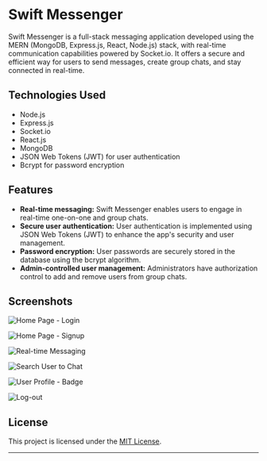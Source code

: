 # Swift Messenger

Swift Messenger is a full-stack messaging application developed using the MERN (MongoDB, Express.js, React, Node.js) stack, with real-time communication capabilities powered by Socket.io. It offers a secure and efficient way for users to send messages, create group chats, and stay connected in real-time.

## Technologies Used

- Node.js
- Express.js
- Socket.io
- React.js
- MongoDB
- JSON Web Tokens (JWT) for user authentication
- Bcrypt for password encryption

## Features

- **Real-time messaging:** Swift Messenger enables users to engage in real-time one-on-one and group chats.
- **Secure user authentication:** User authentication is implemented using JSON Web Tokens (JWT) to enhance the app's security and user management.
- **Password encryption:** User passwords are securely stored in the database using the bcrypt algorithm.
- **Admin-controlled user management:** Administrators have authorization control to add and remove users from group chats.


## Screenshots
![Home Page - Login](https://github.com/SahilLamba0008/Swift-Messenger/assets/125360487/e1861a66-9869-4fdf-9257-ba5e09e51a8b)

![Home Page - Signup](https://github.com/SahilLamba0008/Swift-Messenger/assets/125360487/d4758518-bd02-4adf-8a76-ff1b99d6be8b)

![Real-time Messaging](https://github.com/SahilLamba0008/Swift-Messenger/assets/125360487/0c7e24e0-153c-451b-a1a5-d66a43776bb7)

![Search User to Chat](https://github.com/SahilLamba0008/Swift-Messenger/assets/125360487/f22c4220-a18a-4e84-9e0f-ccb36bd214de)

![User Profile - Badge](https://github.com/SahilLamba0008/Swift-Messenger/assets/125360487/67801fbc-7db9-4426-825f-dc884d05af3a)

![Log-out](https://github.com/SahilLamba0008/Swift-Messenger/assets/125360487/fe1818d8-39a3-4da7-b4f7-d973f4f5756e)



## License

This project is licensed under the [MIT License](LICENSE).

---
